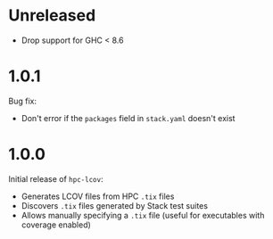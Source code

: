 # Unreleased

* Drop support for GHC < 8.6

# 1.0.1

Bug fix:

* Don't error if the `packages` field in `stack.yaml` doesn't exist

# 1.0.0

Initial release of `hpc-lcov`:

* Generates LCOV files from HPC `.tix` files
* Discovers `.tix` files generated by Stack test suites
* Allows manually specifying a `.tix` file (useful for executables with coverage enabled)
